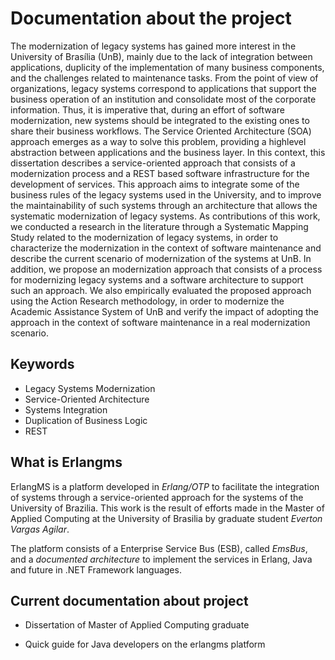 Documentation about the project
====

The modernization of legacy systems has gained more interest in the University of Brasília (UnB), mainly due to the lack of integration between applications, duplicity of the implementation of many business components, and the challenges related to maintenance tasks. From the point of view of organizations, legacy systems correspond to applications that support the business operation of an institution and consolidate most of the corporate information. Thus, it is imperative that, during an effort of software modernization, new systems should be integrated to the existing ones to share their business workflows. The Service Oriented Architecture (SOA) approach emerges as a way to solve this problem, providing a highlevel abstraction between applications and the business layer. In this context, this dissertation describes a service-oriented approach that consists of a modernization process and a REST based software infrastructure for the development of services. This approach aims to integrate some of the business rules of the legacy systems used in the University, and to improve the maintainability of such systems through an architecture that allows the systematic modernization of legacy systems. As contributions of this work, we conducted a research in the literature through a Systematic Mapping Study related to the modernization of legacy systems, in order to characterize the modernization in the context of software maintenance and describe the current scenario of modernization of the systems at UnB. In addition, we propose an modernization approach that consists of a process for modernizing legacy systems and a software architecture to support such an approach. We also empirically evaluated the proposed approach using the Action Research methodology, in order to modernize the Academic Assistance System of UnB and verify the impact of adopting the approach in the context of software maintenance in a real modernization scenario.


## Keywords

   * Legacy Systems Modernization
   * Service-Oriented Architecture
   * Systems Integration
   * Duplication of Business Logic
   * REST


## What is Erlangms

ErlangMS is a platform developed in *Erlang/OTP* to facilitate the integration of systems through a service-oriented approach for the systems of the University of Brazilia. This work is the result of efforts made in the Master of Applied Computing at the University of Brasilia by graduate student *Everton Vargas Agilar*. 

The platform consists of a Enterprise Service Bus (ESB), called *EmsBus*, and a *documented architecture* to implement the services in Erlang, Java and future in .NET Framework languages.

## Current documentation about project

* Dissertation of Master of Applied Computing graduate

* Quick guide for Java developers on the erlangms platform
